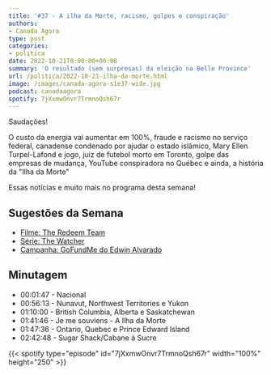 ```yaml
---
title: '#37 - A ilha da Morte, racismo, golpes e conspiração'
authors:
- Canada Agora
type: post
categories:
- politica
date: 2022-10-21T0:00:00+00:00
summary: 'O resultado (sem surpresas) da eleição na Belle Province'
url: /politica/2022-10-21-ilha-da-morte.html
image: /images/canada-agora-s1e37-wide.jpg
podcast: canadaagora
spotify: 7jXxmwOnvr7TrmnoQsh67r
---
```


Saudações!

O custo da energia vai aumentar em 100%, fraude e racismo no serviço federal, canadense condenado por ajudar o estado islâmico, Mary Ellen Turpel-Lafond e jogo, juiz de futebol morto em Toronto, golpe das empresas de mudança, YouTube conspiradora no Québec e ainda, a história da "Ilha da Morte"

Essas notícias e muito mais no programa desta semana!

## Sugestões da Semana
- [Filme: The Redeem Team](https://www.imdb.com/title/tt21837726/)
- [Série: The Watcher](https://www.imdb.com/title/tt14852808/)
- [Campanha: GoFundMe do Edwin Alvarado](https://www.gofundme.com/f/donate-in-memory-of-edwin-alvarado)

## Minutagem

- 00:01:47 - Nacional
- 00:56:13 - Nunavut, Northwest Territories e Yukon
- 01:10:00 - British Columbia, Alberta e Saskatchewan
- 01:41:46 - Je me souviens - A Ilha da Morte
- 01:47:36 - Ontario, Quebec e Prince Edward Island
- 02:42:48 - Sugar Shack/Cabane à Sucre

{{< spotify type="episode" id="7jXxmwOnvr7TrmnoQsh67r" width="100%" height="250" >}}
